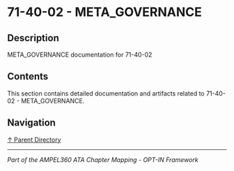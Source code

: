 # 71-40-02 - META_GOVERNANCE

## Description

META_GOVERNANCE documentation for 71-40-02

## Contents

This section contains detailed documentation and artifacts related to 71-40-02 - META_GOVERNANCE.

## Navigation

[↑ Parent Directory](../README.md)

---

*Part of the AMPEL360 ATA Chapter Mapping - OPT-IN Framework*

